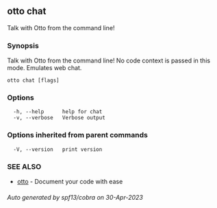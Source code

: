 ## otto chat

Talk with Otto from the command line!

### Synopsis

Talk with Otto from the command line!
No code context is passed in this mode. Emulates web chat.

```
otto chat [flags]
```

### Options

```
  -h, --help      help for chat
  -v, --verbose   Verbose output
```

### Options inherited from parent commands

```
  -V, --version   print version
```

### SEE ALSO

* [otto](otto.md)	 - Document your code with ease

###### Auto generated by spf13/cobra on 30-Apr-2023
